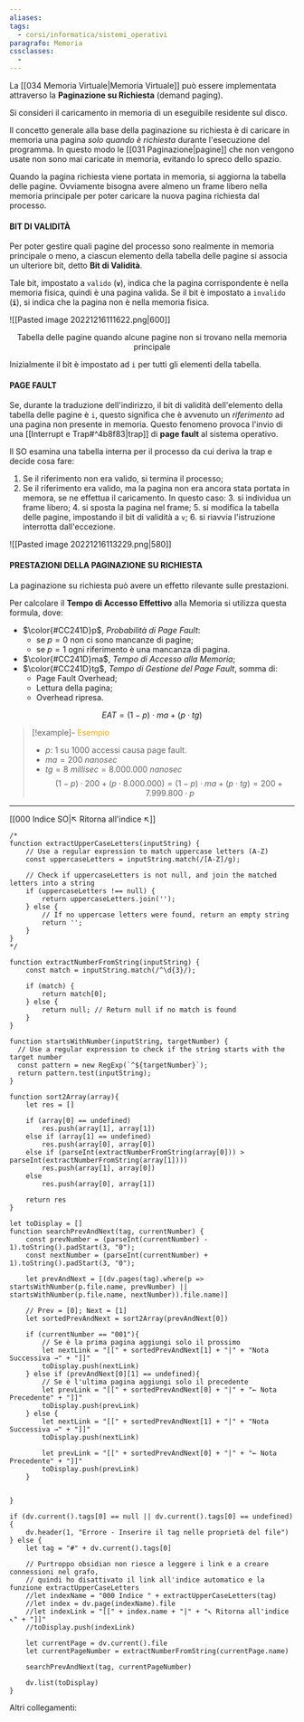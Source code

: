 ```yaml
---
aliases: 
tags:
  - corsi/informatica/sistemi_operativi
paragrafo: Memoria
cssclasses:
  - 
---
```

La [[034 Memoria Virtuale|Memoria Virtuale]] può essere implementata attraverso la **Paginazione su Richiesta** (demand paging).

Si consideri il caricamento in memoria di un eseguibile residente sul disco.

Il concetto generale alla base della paginazione su richiesta è di caricare in memoria una pagina *solo quando è richiesta* durante l'esecuzione del programma. 
In questo modo le [[031 Paginazione|pagine]] che non vengono usate non sono mai caricate in memoria, evitando lo spreco dello spazio.

Quando la pagina richiesta viene portata in memoria, si aggiorna la tabella delle pagine.
Ovviamente bisogna avere almeno un frame libero nella memoria principale per poter caricare la nuova pagina richiesta dal processo.

#### BIT DI VALIDITÀ
Per poter gestire quali pagine del processo sono realmente in memoria principale o meno, a ciascun elemento della tabella delle pagine si associa un ulteriore bit, detto **Bit di Validità**. 

Tale bit, impostato a `valido` (**`v`**), indica che la pagina corrispondente è nella memoria fisica, quindi è una pagina valida.
Se il bit è impostato a `invalido` (**`i`**), si indica che la pagina non è nella memoria fisica.

![[Pasted image 20221216111622.png|600]]
<center>Tabella delle pagine quando alcune pagine non si trovano nella memoria principale</center>

Inizialmente il bit è impostato ad `i` per tutti gli elementi della tabella.

#### PAGE FAULT
Se, durante la traduzione dell'indirizzo, il bit di validità dell'elemento della tabella delle pagine è `i`, questo significa che è avvenuto un *riferimento* ad una pagina non presente in memoria. Questo fenomeno provoca l'invio di una [[Interrupt e Trap#^4b8f83|trap]] di **page fault** al sistema operativo.

Il SO esamina una tabella interna per il processo da cui deriva la trap e decide cosa fare:
1. Se il riferimento non era valido, si termina il processo;
2. Se il riferimento era valido, ma la pagina non era ancora stata portata in memora, se ne effettua il caricamento. In questo caso:
	3. si individua un frame libero;
	4. si sposta la pagina nel frame;
	5. si modifica la tabella delle pagine, impostando il bit di validità a `v`;
	6. si riavvia l'istruzione interrotta dall'eccezione.

![[Pasted image 20221216113229.png|580]]

#### PRESTAZIONI DELLA PAGINAZIONE SU RICHIESTA
La paginazione su richiesta può avere un effetto rilevante sulle prestazioni. 

Per calcolare il **Tempo di Accesso Effettivo** alla Memoria si utilizza questa formula, dove:
- $\color{#CC241D}p$, *Probabilità di Page Fault*: 
	- se $p=0$ non ci sono mancanze di pagine;
	- se $p=1$ ogni riferimento è una mancanza di pagina.
- $\color{#CC241D}ma$, *Tempo di Accesso alla Memoria*;
- $\color{#CC241D}tg$, *Tempo di Gestione del Page Fault*, somma di:
	- Page Fault Overhead;
	- Lettura della pagina;
	- Overhead ripresa.

$$EAT = (1-p)\cdot ma + (p\cdot tg)$$

> [!example]- <font color="orange">Esempio</font>
> - $p$: 1 su 1000 accessi causa page fault.
> - $ma = 200\ nanosec$
> - $tg = 8\ millisec = 8.000.000\ nanosec$
> $$(1-p)\cdot 200 + (p\cdot 8.000.000) = (1-p)\cdot ma + (p\cdot tg) = 200+7.999.800\cdot p$$

___
[[000 Indice SO|↖ Ritorna all'indice ↖]]

```dataviewjs
/*
function extractUpperCaseLetters(inputString) {
	// Use a regular expression to match uppercase letters (A-Z)
	const uppercaseLetters = inputString.match(/[A-Z]/g);
	
	// Check if uppercaseLetters is not null, and join the matched letters into a string
	if (uppercaseLetters !== null) {
		return uppercaseLetters.join('');
	} else {
	    // If no uppercase letters were found, return an empty string
	    return '';
	}
}
*/

function extractNumberFromString(inputString) {
	const match = inputString.match(/^\d{3}/);
	
	if (match) {
		return match[0];
	} else {
		return null; // Return null if no match is found
	}
}

function startsWithNumber(inputString, targetNumber) {
  // Use a regular expression to check if the string starts with the target number
  const pattern = new RegExp(`^${targetNumber}`);
  return pattern.test(inputString);
}

function sort2Array(array){
	let res = []
	
	if (array[0] == undefined)
		res.push(array[1], array[1])
	else if (array[1] == undefined)
		res.push(array[0], array[0])
	else if (parseInt(extractNumberFromString(array[0])) > parseInt(extractNumberFromString(array[1])))
		res.push(array[1], array[0])
	else
		res.push(array[0], array[1])
	
	return res
}

let toDisplay = []
function searchPrevAndNext(tag, currentNumber) {
	const prevNumber = (parseInt(currentNumber) - 1).toString().padStart(3, "0");
	const nextNumber = (parseInt(currentNumber) + 1).toString().padStart(3, "0");
	
	let prevAndNext = [(dv.pages(tag).where(p => startsWithNumber(p.file.name, prevNumber) || startsWithNumber(p.file.name, nextNumber)).file.name)]
	
	// Prev = [0]; Next = [1]
	let sortedPrevAndNext = sort2Array(prevAndNext[0])
	
	if (currentNumber == "001"){ 
		// Se è la prima pagina aggiungi solo il prossimo
		let nextLink = "[[" + sortedPrevAndNext[1] + "|" + "Nota Successiva →" + "]]"
		toDisplay.push(nextLink)
	} else if (prevAndNext[0][1] == undefined){
		// Se è l'ultima pagina aggiungi solo il precedente
		let prevLink = "[[" + sortedPrevAndNext[0] + "|" + "← Nota Precedente" + "]]"
		toDisplay.push(prevLink)
	} else {
		let nextLink = "[[" + sortedPrevAndNext[1] + "|" + "Nota Successiva →" + "]]"
		toDisplay.push(nextLink)
		
		let prevLink = "[[" + sortedPrevAndNext[0] + "|" + "← Nota Precedente" + "]]"
		toDisplay.push(prevLink)
	}
	
	
}

if (dv.current().tags[0] == null || dv.current().tags[0] == undefined){
	dv.header(1, "Errore - Inserire il tag nelle proprietà del file")
} else {
	let tag = "#" + dv.current().tags[0]

	// Purtroppo obsidian non riesce a leggere i link e a creare connessioni nel grafo,
	// quindi ho disattivato il link all'indice automatico e la funzione extractUpperCaseLetters
	//let indexName = "000 Indice " + extractUpperCaseLetters(tag)
	//let index = dv.page(indexName).file
	//let indexLink = "[[" + index.name + "|" + "↖ Ritorna all'indice ↖" + "]]"
	//toDisplay.push(indexLink)
	
	let currentPage = dv.current().file
	let currentPageNumber = extractNumberFromString(currentPage.name)
	
	searchPrevAndNext(tag, currentPageNumber)
	
	dv.list(toDisplay)
}
```

Altri collegamenti: 
